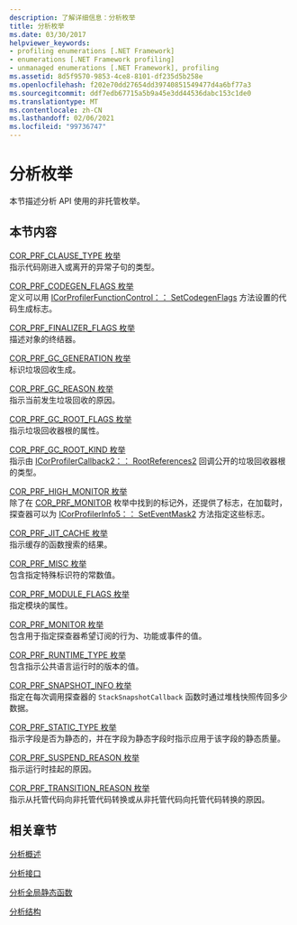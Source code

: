```yaml
---
description: 了解详细信息：分析枚举
title: 分析枚举
ms.date: 03/30/2017
helpviewer_keywords:
- profiling enumerations [.NET Framework]
- enumerations [.NET Framework profiling]
- unmanaged enumerations [.NET Framework], profiling
ms.assetid: 8d5f9570-9853-4ce8-8101-df235d5b258e
ms.openlocfilehash: f202e70dd27654dd39740851549477d4a6bf77a3
ms.sourcegitcommit: ddf7edb67715a5b9a45e3dd44536dabc153c1de0
ms.translationtype: MT
ms.contentlocale: zh-CN
ms.lasthandoff: 02/06/2021
ms.locfileid: "99736747"
---
```

# <a name="profiling-enumerations"></a>分析枚举

本节描述分析 API 使用的非托管枚举。  
  
## <a name="in-this-section"></a>本节内容  

 [COR_PRF_CLAUSE_TYPE 枚举](cor-prf-clause-type-enumeration.md)  
 指示代码刚进入或离开的异常子句的类型。  
  
 [COR_PRF_CODEGEN_FLAGS 枚举](cor-prf-codegen-flags-enumeration.md)  
 定义可以用 [ICorProfilerFunctionControl：： SetCodegenFlags](icorprofilerfunctioncontrol-setcodegenflags-method.md) 方法设置的代码生成标志。  
  
 [COR_PRF_FINALIZER_FLAGS 枚举](cor-prf-finalizer-flags-enumeration.md)  
 描述对象的终结器。  
  
 [COR_PRF_GC_GENERATION 枚举](cor-prf-gc-generation-enumeration.md)  
 标识垃圾回收生成。  
  
 [COR_PRF_GC_REASON 枚举](cor-prf-gc-reason-enumeration.md)  
 指示当前发生垃圾回收的原因。  
  
 [COR_PRF_GC_ROOT_FLAGS 枚举](cor-prf-gc-root-flags-enumeration.md)  
 指示垃圾回收器根的属性。  
  
 [COR_PRF_GC_ROOT_KIND 枚举](cor-prf-gc-root-kind-enumeration.md)  
 指示由 [ICorProfilerCallback2：： RootReferences2](icorprofilercallback2-rootreferences2-method.md) 回调公开的垃圾回收器根的类型。  
  
 [COR_PRF_HIGH_MONITOR 枚举](cor-prf-high-monitor-enumeration.md)  
 除了在 [COR_PRF_MONITOR](cor-prf-monitor-enumeration.md) 枚举中找到的标记外，还提供了标志，在加载时，探查器可以为 [ICorProfilerInfo5：： SetEventMask2](icorprofilerinfo5-seteventmask2-method.md) 方法指定这些标志。  
  
 [COR_PRF_JIT_CACHE 枚举](cor-prf-jit-cache-enumeration.md)  
 指示缓存的函数搜索的结果。  
  
 [COR_PRF_MISC 枚举](cor-prf-misc-enumeration.md)  
 包含指定特殊标识符的常数值。  
  
 [COR_PRF_MODULE_FLAGS 枚举](cor-prf-module-flags-enumeration.md)  
 指定模块的属性。  
  
 [COR_PRF_MONITOR 枚举](cor-prf-monitor-enumeration.md)  
 包含用于指定探查器希望订阅的行为、功能或事件的值。  
  
 [COR_PRF_RUNTIME_TYPE 枚举](cor-prf-runtime-type-enumeration.md)  
 包含指示公共语言运行时的版本的值。  
  
 [COR_PRF_SNAPSHOT_INFO 枚举](cor-prf-snapshot-info-enumeration.md)  
 指定在每次调用探查器的 `StackSnapshotCallback` 函数时通过堆栈快照传回多少数据。  
  
 [COR_PRF_STATIC_TYPE 枚举](cor-prf-static-type-enumeration.md)  
 指示字段是否为静态的，并在字段为静态字段时指示应用于该字段的静态质量。  
  
 [COR_PRF_SUSPEND_REASON 枚举](cor-prf-suspend-reason-enumeration.md)  
 指示运行时挂起的原因。  
  
 [COR_PRF_TRANSITION_REASON 枚举](cor-prf-transition-reason-enumeration.md)  
 指示从托管代码向非托管代码转换或从非托管代码向托管代码转换的原因。  
  
## <a name="related-sections"></a>相关章节  

 [分析概述](profiling-overview.md)  
  
 [分析接口](profiling-interfaces.md)  
  
 [分析全局静态函数](profiling-global-static-functions.md)  
  
 [分析结构](profiling-structures.md)
